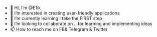 - 👋 Hi, I’m @E1ik
- 👀 I’m interested in creating user-friendly applications
- 🌱 I’m currently learning I take the FIRST step
- 💞️ I’m looking to collaborate on ...for learning and implementing ideas
- 📫 How to reach me on FB& Telegram & Twitter

<!---
E1ik/E1ik is a ✨ special ✨ repository because its `README.md` (this file) appears on your GitHub profile.
You can click the Preview link to take a look at your changes.
--->
